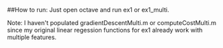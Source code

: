 ##How to run:
Just open octave and run ex1 or ex1_multi.

Note: I haven't populated gradientDescentMulti.m or computeCostMulti.m since my original linear regession functions for ex1 already work with multiple features.
